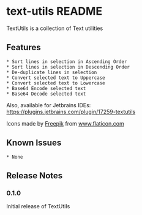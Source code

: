 # text-utils README

TextUtils is a collection of Text utilities
## Features

    * Sort lines in selection in Ascending Order
    * Sort lines in selection in Descending Order
    * De-duplicate lines in selection
    * Convert selected text to Uppercase
    * Convert selected text to Lowercase
    * Base64 Encode selected text
    * Base64 Decode selected text  

Also, available for Jetbrains IDEs: https://plugins.jetbrains.com/plugin/17259-textutils

<div>Icons made by <a href="https://www.freepik.com" title="Freepik">Freepik</a> from <a href="https://www.flaticon.com/" title="Flaticon">www.flaticon.com</a></div>

## Known Issues

    * None

## Release Notes


### 0.1.0

Initial release of TextUtils


